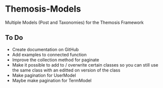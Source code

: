 # Themosis-Models
Multiple Models (Post and Taxonomies) for the Themosis Framework

## To Do
- Create documentation on GitHub
- Add examples to connected function
- Improve the collection method for paginate
- Make it possible to add to / overwrite certain classes so you can still use the same class with an editted on version of the class
- Make pagination for UserModel
- Maybe make pagination for TermModel
